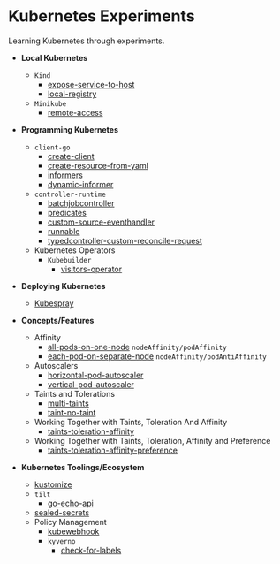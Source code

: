 # Kubernetes Experiments

Learning Kubernetes through experiments.

<!-- no toc -->
- **Local Kubernetes**
  - `Kind`
    - [expose-service-to-host](./kind/expose-service-to-host/)
    - [local-registry](./kind/local-registry/)
  - `Minikube`
    - [remote-access](./minikube/remote-access/)

- **Programming Kubernetes**
  - `client-go`
    - [create-client](./client-go/create-client/)
    - [create-resource-from-yaml](./client-go/create-resource-from-yaml/)
    - [informers](./client-go/informers/)
    - [dynamic-informer](./client-go/dynamic-informer/)
  - `controller-runtime`
    - [batchjobcontroller](./controller-runtime/batchjobcontroller/)
    - [predicates](./controller-runtime/predicates/)
    - [custom-source-eventhandler](./controller-runtime/custom-source-eventhandler/)
    - [runnable](./controller-runtime/runnable/)
    - [typedcontroller-custom-reconcile-request](./controller-runtime/typedcontroller-custom-reconcile-request/)
  - Kubernetes Operators
    - `Kubebuilder`
      - [visitors-operator](./kubebuilder/visitors-operator/)

- **Deploying Kubernetes**
  - [Kubespray](./kubespray/)

- **Concepts/Features**
  - Affinity
    - [all-pods-on-one-node](./affinity/all-pods-on-one-node/) `nodeAffinity/podAffinity`
    - [each-pod-on-separate-node](./affinity/each-pod-on-separate-node/) `nodeAffinity/podAntiAffinity`
  - Autoscalers
    - [horizontal-pod-autoscaler](./horizontal-pod-autoscaler/)
    - [vertical-pod-autoscaler](./vertical-pod-autoscaler/)
  - Taints and Tolerations
    - [multi-taints](./taints-toleration/multi-taints/)
    - [taint-no-taint](./taints-toleration/taint-no-taint/)
  - Working Together with Taints, Toleration And Affinity
    - [taints-toleration-affinity](./taints-toleration-affinity/)
  - Working Together with Taints, Toleration, Affinity and Preference
    - [taints-toleration-affinity-preference](./taints-toleration-affinity-preference/)

- **Kubernetes Toolings/Ecosystem**
  - [kustomize](./kustomize/)
  - `tilt`
    - [go-echo-api](./tilt/go-echo-api/)
  - [sealed-secrets](./sealed-secrets/)
  - Policy Management
    - [kubewebhook](./policy/kubewebhook/)
    - `kyverno`
      - [check-for-labels](./policy/kyverno/check-for-labels/)
